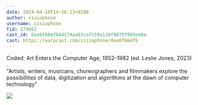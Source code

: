 ```yaml
---
date: 2024-04-10T14:56:13+0200
author: visiophone
username: visiophone
fid: 374952
cast_id: 0xe6f664f044174aa82ca7159a139f9075f893e48a
cast: https://warpcast.com/visiophone/0xe6f664f0
---
```

Coded: Art Enters the Computer Age, 1952–1982 (ed. Leslie Jones, 2023)  
.  
"Artists, writers, musicians, choreographers and filmmakers explore the possibilities of data, digitization and algorithms at the dawn of computer technology"  

![](https://imagedelivery.net/BXluQx4ige9GuW0Ia56BHw/cc7553e4-7659-4bb0-d6d5-a81a9d966300/original)